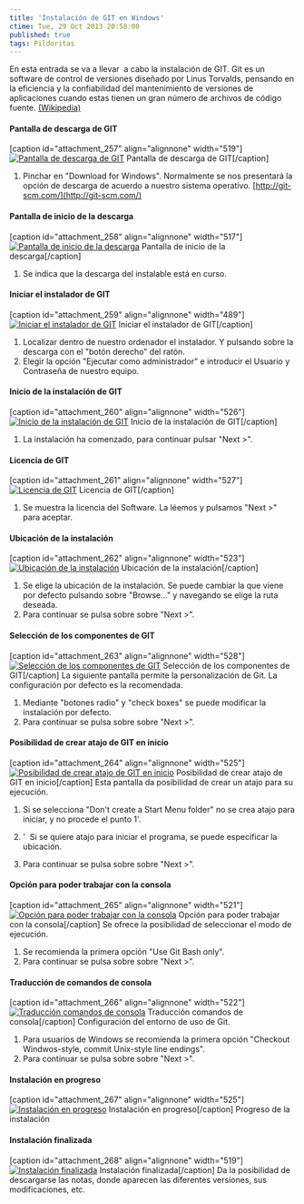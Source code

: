 ```yaml
---
title: 'Instalación de GIT en Windows'
ctime: Tue, 29 Oct 2013 20:58:00
published: true
tags: Pildoritas
---
```


En esta entrada se va a llevar  a cabo la instalación de GIT. Git es un software de control de versiones diseñado por Linus Torvalds, pensando en la eficiencia y la confiabilidad del mantenimiento de versiones de aplicaciones cuando estas tienen un gran número de archivos de código fuente. [(Wikipedia)](http://es.wikipedia.org/wiki/Git "Fuente Wikipedia")

#### Pantalla de descarga de GIT

[caption id="attachment_257" align="alignnone" width="519"][![Pantalla de descarga de GIT](storage/wp-content/uploads/2013/10/01g.png "Pantalla de descarga de GIT")](http://ivanalbizu.eu/wp-content/uploads/2013/10/01g.png) Pantalla de descarga de GIT[/caption]

1.  Pinchar en "Download for Windows". Normalmente se nos presentará la opción de descarga de acuerdo a nuestro sistema operativo. [http://git-scm.com/](http://git-scm.com/)

#### Pantalla de inicio de la descarga

[caption id="attachment_258" align="alignnone" width="517"][![Pantalla de inicio de la descarga](storage/wp-content/uploads/2013/10/02g.png "Pantalla de inicio de la descarga")](http://ivanalbizu.eu/wp-content/uploads/2013/10/02g.png) Pantalla de inicio de la descarga[/caption]

1.  Se indica que la descarga del instalable está en curso.

#### Iniciar el instalador de GIT

[caption id="attachment_259" align="alignnone" width="489"][![Iniciar el instalador de GIT](storage/wp-content/uploads/2013/10/03g.png "Iniciar el instalador de GIT")](http://ivanalbizu.eu/wp-content/uploads/2013/10/03g.png) Iniciar el instalador de GIT[/caption]

1.  Localizar dentro de nuestro ordenador el instalador. Y pulsando sobre la descarga con el "botón derecho" del ratón.
2.  Elegir la opción "Ejecutar como administrador" e introducir el Usuario y Contraseña de nuestro equipo.

#### Inicio de la instalación de GIT

[caption id="attachment_260" align="alignnone" width="526"][![Inicio de la instalación de GIT](storage/wp-content/uploads/2013/10/04g.png "Inicio de la instalación de GIT")](http://ivanalbizu.eu/wp-content/uploads/2013/10/04g.png) Inicio de la instalación de GIT[/caption]

1.  La instalación ha comenzado, para continuar pulsar "Next >".

#### Licencia de GIT

[caption id="attachment_261" align="alignnone" width="527"][![Licencia de GIT](storage/wp-content/uploads/2013/10/05g.png "Licencia de GIT")](http://ivanalbizu.eu/wp-content/uploads/2013/10/05g.png) Licencia de GIT[/caption]

1.  Se muestra la licencia del Software. La léemos y pulsamos "Next >" para aceptar.

#### Ubicación de la instalación

[caption id="attachment_262" align="alignnone" width="523"][![Ubicación de la instalación](storage/wp-content/uploads/2013/10/06g.png "Ubicación de la instalación")](http://ivanalbizu.eu/wp-content/uploads/2013/10/06g.png) Ubicación de la instalación[/caption]

1.  Se elige la ubicación de la instalación. Se puede cambiar la que viene por defecto pulsando sobre "Browse..." y navegando se elige la ruta deseada.
2.  Para continuar se pulsa sobre sobre "Next >".

#### Selección de los componentes de GIT

[caption id="attachment_263" align="alignnone" width="528"][![Selección de los componentes de GIT](storage/wp-content/uploads/2013/10/07g.png "Selección de los componentes de GIT")](http://ivanalbizu.eu/wp-content/uploads/2013/10/07g.png) Selección de los componentes de GIT[/caption] La siguiente pantalla permite la personalización de Git. La configuración por defecto es la recomendada.

1.  Mediante "botones radio" y "check boxes" se puede modificar la instalación por defecto.
2.  Para continuar se pulsa sobre sobre "Next >".

#### Posibilidad de crear atajo de GIT en inicio

[caption id="attachment_264" align="alignnone" width="525"][![Posibilidad de crear atajo de GIT en inicio](storage/wp-content/uploads/2013/10/08g.png "Posibilidad de crear atajo de GIT en inicio")](http://ivanalbizu.eu/wp-content/uploads/2013/10/08g.png) Posibilidad de crear atajo de GIT en inicio[/caption] Esta pantalla da posibilidad de crear un atajo para su ejecución.

1.  Si se selecciona "Don't create a Start Menu folder" no se crea atajo para iniciar, y no procede el punto 1'.

1.  '  Si se quiere atajo para iniciar el programa, se puede especificar la ubicación.
2.  Para continuar se pulsa sobre sobre "Next >".

#### Opción para poder trabajar con la consola

[caption id="attachment_265" align="alignnone" width="521"][![Opción para poder trabajar con la consola](storage/wp-content/uploads/2013/10/09g.png "Opción para poder trabajar con la consola")](http://ivanalbizu.eu/wp-content/uploads/2013/10/09g.png) Opción para poder trabajar con la consola[/caption] Se ofrece la posibilidad de seleccionar el modo de ejecución.

1.  Se recomienda la primera opción "Use Git Bash only".
2.  Para continuar se pulsa sobre sobre "Next >".

#### Traducción de comandos de consola

[caption id="attachment_266" align="alignnone" width="522"][![Traducción comandos de consola](storage/wp-content/uploads/2013/10/10g.png "Traducción comandos de consola")](http://ivanalbizu.eu/wp-content/uploads/2013/10/10g.png) Traducción comandos de consola[/caption] Configuración del entorno de uso de Git.

1.  Para usuarios de Windows se recomienda la primera opción "Checkout Windwos-style, commit Unix-style line endings".
2.  Para continuar se pulsa sobre sobre "Next >".

#### Instalación en progreso

[caption id="attachment_267" align="alignnone" width="525"][![Instalación en progreso](storage/wp-content/uploads/2013/10/11g.png "Instalación en progreso")](http://ivanalbizu.eu/wp-content/uploads/2013/10/11g.png) Instalación en progreso[/caption] Progreso de la instalación

#### Instalación finalizada

[caption id="attachment_268" align="alignnone" width="519"][![Instalación finalizada](storage/wp-content/uploads/2013/10/12g.png "Instalación finalizada")](http://ivanalbizu.eu/wp-content/uploads/2013/10/12g.png) Instalación finalizada[/caption] Da la posibilidad de descargarse las notas, donde aparecen las diferentes versiones, sus modificaciones, etc.